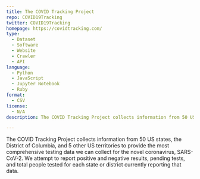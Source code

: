 ```yaml
---
title: The COVID Tracking Project
repo: COVID19Tracking
twitter: COVID19Tracking
homepage: https://covidtracking.com/
type: 
  - Dataset
  - Software
  - Website
  - Crawler
  - API
language:
  - Python
  - JavaScript
  - Jupyter Notebook
  - Ruby
format:
  - CSV
license:
  - N/A
description: The COVID Tracking Project collects information from 50 US states, the District of Columbia, and 5 other U.S. territories to provide the most comprehensive test.

---
```


The COVID Tracking Project collects information from 50 US states, the District of Columbia, and 5 other US territories to provide the most comprehensive testing data we can collect for the novel coronavirus, SARS-CoV-2. We attempt to report positive and negative results, pending tests, and total people tested for each state or district currently reporting that data.